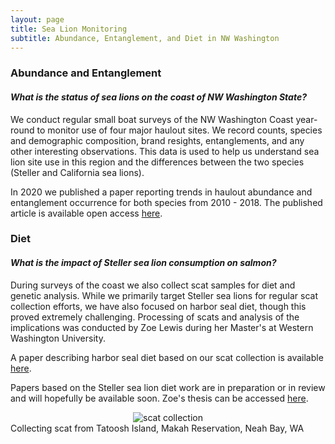 ```yaml
---
layout: page
title: Sea Lion Monitoring
subtitle: Abundance, Entanglement, and Diet in NW Washington
---
```


### Abundance and Entanglement

#### *What is the status of sea lions on the coast of NW Washington State?*

We conduct regular small boat surveys of the NW Washington Coast year-round to monitor use of four major haulout sites. We record counts, species and demographic composition, brand resights, entanglements, and any other interesting observations. This data is used to help us understand sea lion site use in this region and the differences between the two species (Steller and California sea lions). 

In 2020 we published a paper reporting trends in haulout abundance and entanglement occurrence for both species from 2010 - 2018. The published article is available open access [here](https://journals.plos.org/plosone/article?id=10.1371/journal.pone.0237178).


### Diet

#### *What is the impact of Steller sea lion consumption on salmon?*

During surveys of the coast we also collect scat samples for diet and genetic analysis. While we primarily target Steller sea lions for regular scat collection efforts, we have also focused on harbor seal diet, though this proved extremely challenging. Processing of scats and analysis of the implications was conducted by Zoe Lewis during her Master's at Western Washington University. 

A paper describing harbor seal diet based on our scat collection is available [here](https://bioone.org/journals/northwestern-naturalist/volume-104/issue-3/NWN22-17/FIRST-DIET-DESCRIPTION-OF-THE-HARBOR-SEAL-PHOCA-VITULINA-IN/10.1898/NWN22-17.short).

Papers based on the Steller sea lion diet work are in preparation or in review and will hopefully be available soon. Zoe's thesis can be accessed [here](https://faculty.aceveda.wwu.edu/PDFs/theses/Lewis%20thesis.pdf).

<center>
<img src="https://lizallyn.github.io/assets/img/scat.jpg" alt="scat collection" />
</center>
Collecting scat from Tatoosh Island, Makah Reservation, Neah Bay, WA